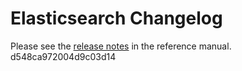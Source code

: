 # Elasticsearch Changelog

Please see the [release notes](https://www.elastic.co/guide/en/elasticsearch/reference/current/es-release-notes.html) in the reference manual.
d548ca972004d9c03d14
